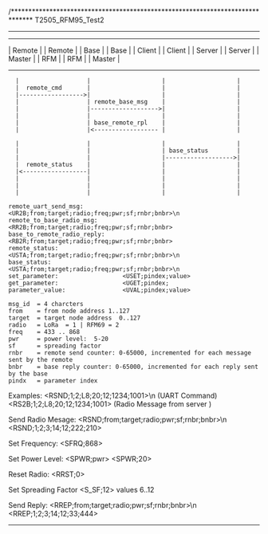 /******************************************************************************
T2505_RFM95_Test2
*******************************************************************************

-------------       --------------       --------------       --------------
| Remote    |       |  Remote    |       |  Base      |       |  Base      |
| Client    |       |  Client    |       |  Server    |       |  Server    |
| Master    |       |  RFM       |       |  RFM       |       |  Master    |
-------------       --------------       --------------       --------------
      |                   |                    |                    |
      |  remote_cmd       |                    |                    |
      |------------------>|                    |                    |
      |                   | remote_base_msg    |                    |
      |                   |------------------->|                    |
      |                   |                    |                    |
      |                   | base_remote_rpl    |                    |
      |                   |<------------------ |                    |
      
      |                   |                    |                    |
      |                   |                    | base_status        |
      |                   |                    |------------------->|
      |  remote_status    |                    |                    |
      |<------------------|                    |                    |
      |                   |                    |                    |
      |                   |                    |                    |
      |                   |                    |                    |

    remote_uart_send_msg:           <UR2B;from;target;radio;freq;pwr;sf;rnbr;bnbr>\n
    remote_to_base_radio_msg:       <RR2B;from;target;radio;freq;pwr;sf;rnbr;bnbr>
    base_to_remote_radio_reply:     <RB2R;from;target;radio;freq;pwr;sf;rnbr;bnbr>
    remote_status:                  <USTA;from;target;radio;freq;pwr;sf;rnbr;bnbr>\n
    base_status:                    <USTA;from;target;radio;freq;pwr;sf;rnbr;bnbr>\n
    set_parameter:                  <USET;pindex;value>
    get_parameter:                  <UGET;pindex;
    parameter_value:                <UVAL;pindex;value>
    
    msg_id  = 4 charcters
    from    = from node address 1..127
    target  = target node address  0..127
    radio   = LoRa  = 1 | RFM69 = 2
    freq    = 433 .. 868
    pwr     = power level:  5-20
    sf      = spreading factor
    rnbr    = remote send counter: 0-65000, incremented for each message sent by the remote
    bnbr    = base reply counter: 0-65000, incremented for each reply sent by the base
    pindx   = parameter index

  Examples:
    <RSND;1;2;L8;20;12;1234;1001>\n   (UART Command)
    <RS2B;1;2;L8;20;12;1234;1001>     (Radio Message from server )

Send Radio Mesage:
<RSND;from;target;radio;pwr;sf;rnbr;bnbr>\n
<RSND;1;2;3;14;12;222;210>

Set Frequency:
<SFRQ;868>

Set Power Level:
<SPWR;pwr>
<SPWR;20>

Reset Radio:
<RRST;0>

Set Spreading Factor
<S_SF;12>    values 6..12

Send Reply:
<RREP;from;target;radio;pwr;sf;rnbr;bnbr>\n
<RREP;1;2;3;14;12;33;444>





*******************************************************************************